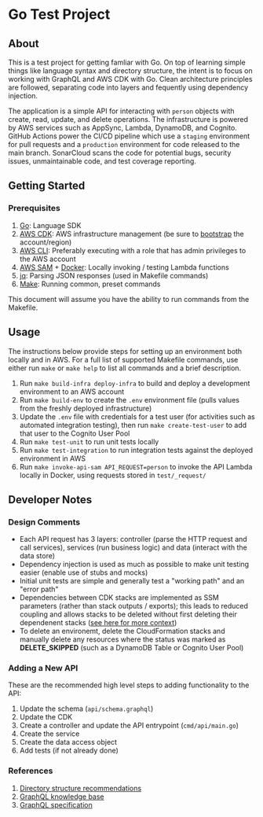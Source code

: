 # Go Test Project

## About

This is a test project for getting famliar with Go. On top of learning simple things like language syntax and directory structure, the intent is to focus on working with GraphQL and AWS CDK with Go. Clean architecture principles are followed, separating code into layers and fequently using dependency injection.

The application is a simple API for interacting with `person` objects with create, read, update, and delete operations. The infrastructure is powered by AWS services such as AppSync, Lambda, DynamoDB, and Cognito. GitHub Actions power the CI/CD pipeline which use a `staging` environment for pull requests and a `production` environment for code released to the main branch. SonarCloud scans the code for potential bugs, security issues, unmaintainable code, and test coverage reporting.

## Getting Started

### Prerequisites

1. [Go](https://go.dev/doc/install): Language SDK
1. [AWS CDK](https://docs.aws.amazon.com/cdk/v2/guide/cli.html): AWS infrastructure management (be sure to [bootstrap](https://docs.aws.amazon.com/cdk/v2/guide/bootstrapping.html) the account/region)
1. [AWS CLI](https://docs.aws.amazon.com/cli/latest/userguide/getting-started-install.html): Preferably executing with a role that has admin privileges to the AWS account
1. [AWS SAM](https://aws.amazon.com/serverless/sam/) + [Docker](https://www.docker.com/products/docker-desktop): Locally invoking / testing Lambda functions
1. [jq](https://stedolan.github.io/jq/): Parsing JSON responses (used in Makefile commands)
1. [Make](https://www.gnu.org/software/make/): Running common, preset commands

This document will assume you have the ability to run commands from the Makefile.

## Usage

The instructions below provide steps for setting up an environment both locally and in AWS. For a full list of supported Makefile commands, use either run `make` or `make help` to list all commands and a brief description.

1. Run `make build-infra deploy-infra` to build and deploy a development environment to an AWS account
1. Run `make build-env` to create the `.env` environment file (pulls values from the freshly deployed infrastructure)
1. Update the `.env` file with credentials for a test user (for activities such as automated integration testing), then run `make create-test-user` to add that user to the Cognito User Pool
1. Run `make test-unit` to run unit tests locally
1. Run `make test-integration` to run integration tests against the deployed environment in AWS
1. Run `make invoke-api-sam API_REQUEST=person` to invoke the API Lambda locally in Docker, using requests stored in `test/_request/`

## Developer Notes

### Design Comments

- Each API request has 3 layers: controller (parse the HTTP request and call services), services (run business logic) and data (interact with the data store)
- Dependency injection is used as much as possible to make unit testing easier (enable use of stubs and mocks)
- Initial unit tests are simple and generally test a "working path" and an "error path"
- Dependencies between CDK stacks are implemented as SSM parameters (rather than stack outputs / exports); this leads to reduced coupling and allows stacks to be deleted without first deleting their dependenent stacks ([see here for more context](https://tusharsharma.dev/posts/aws-cfn-with-ssm-parameters))
- To delete an environemt, delete the CloudFormation stacks and manually delete any resources where the status was marked as **DELETE_SKIPPED** (such as a DynamoDB Table or Cognito User Pool)

### Adding a New API

These are the recommended high level steps to adding functionality to the API:

1. Update the schema (`api/schema.graphql`)
1. Update the CDK
1. Create a controller and update the API entrypoint (`cmd/api/main.go`)
1. Create the service
1. Create the data access object
1. Add tests (if not already done)

### References

1. [Directory structure recommendations](https://github.com/golang-standards/project-layout)
1. [GraphQL knowledge base](https://graphql.org/learn/)
1. [GraphQL specification](https://spec.graphql.org/)
